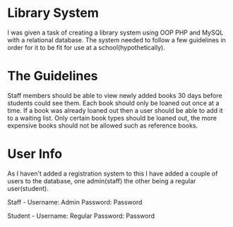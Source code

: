 Library System
==============

I was given a task of creating a library system using OOP PHP and MySQL with a relational database. The system needed to follow a few guidelines in order for it to be fit for use at a school(hypothetically).

The Guidelines
==============
Staff members should be able to view newly added books 30 days before students could see them.
Each book should only be loaned out once at a time.
If a book was already loaned out then a user should be able to add it to a waiting list.
Only certain book types should be loaned out, the more expensive books should not be allowed such as reference books.


User Info
==============
As I haven't added a registration system to this I have added a couple of users to the database, one admin(staff) the other being a regular user(student).

Staff -
Username: Admin
Password: Password

Student -
Username: Regular
Password: Password

